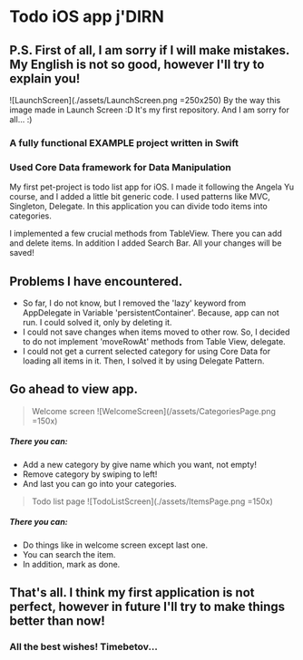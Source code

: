 # Todo iOS app j'DIRN

## P.S. First of all, I am sorry if I will make mistakes. My English is not so good, however I'll try to explain you!
![LaunchScreen](./assets/LaunchScreen.png =250x250)
By the way this image made in Launch Screen :D
It's my first repository. And I am sorry for all... :)

### A fully functional EXAMPLE project written in Swift

### Used Core Data framework for Data Manipulation

My first pet-project is todo list app for iOS. I made it following the Angela Yu course, and I added a little bit generic code. I used patterns like MVC, Singleton, Delegate. In this application you can divide todo items into categories.

I implemented a few crucial methods from TableView. There you can add and delete items. In addition I added Search Bar. All your changes will be saved!
 

 ## Problems I have encountered.

 * So far, I do not know, but I removed the 'lazy' keyword from AppDelegate in Variable 'persistentContainer'. Because, app can not run. I could solved it, only by deleting it.
 * I could not save changes when items moved to other row. So, I decided to do not implement 'moveRowAt' methods from Table View, delegate.
 * I could not get a current selected category for using Core Data for loading all items in it. Then, I solved it by using Delegate Pattern.

 ## Go ahead to view app.
> Welcome screen
 ![WelcomeScreen](/assets/CategoriesPage.png =150x)
 ##### There you can:
* Add a new category by give name which you want, not empty!
* Remove category by swiping to left!
* And last you can go into your categories.

> Todo list page
![TodoListScreen](./assets/ItemsPage.png =150x)
##### There you can:
* Do things like in welcome screen except last one.
* You can search the item.
* In addition, mark as done.

## That's all. I think my first application is not perfect, however in future I'll try to make things better than now!
### All the best wishes! Timebetov...